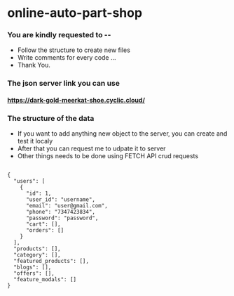 # online-auto-part-shop

### You are kindly requested to --

- Follow the structure to create new files
- Write comments for every code ...
- Thank You.

### The json server link you can use

#### https://dark-gold-meerkat-shoe.cyclic.cloud/

### The structure of the data

- If you want to add anything new object to the server, you can create and test it localy
- After that you can request me to udpate it to server
- Other things needs to be done using FETCH API crud requests

<code>
{
  "users": [
    {
      "id": 1,
      "user_id": "username",
      "email": "user@gmail.com",
      "phone": "7347423834",
      "password": "password",
      "cart": [],
      "orders": []
    }
  ],
  "products": [],
  "category": [],
  "featured_products": [],
  "blogs": [],
  "offers": [],
  "feature_modals": []
}
</code>

